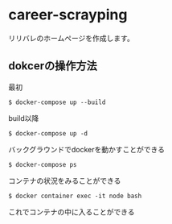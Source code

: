 # career-scrayping
リリバレのホームページを作成します。

## dokcerの操作方法
最初
```
$ docker-compose up --build
```

build以降
```
$ docker-compose up -d
```
バックグラウンドでdockerを動かすことができる

```
$ docker-compose ps
```
コンテナの状況をみることができる

```
$ docker container exec -it node bash
```
これでコンテナの中に入ることができる
